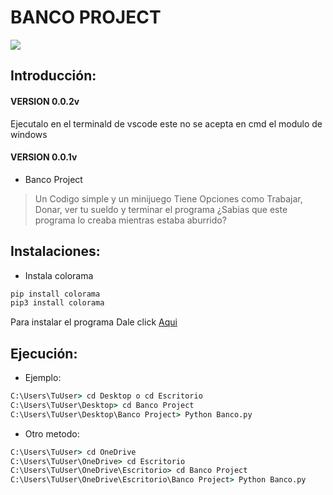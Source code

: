 # BANCO PROJECT
<img src="https://cdn.discordapp.com/attachments/715949555211960422/851938812179644476/BancoOnline_Cap.PNG">

## Introducción:
#### VERSION 0.0.2v
Ejecutalo en el terminald de vscode
este no se acepta en cmd el modulo de windows

#### VERSION 0.0.1v
* Banco Project
> Un Codigo simple y un minijuego
Tiene Opciones como Trabajar, Donar, ver tu sueldo y terminar el programa
¿Sabias que este programa lo creaba mientras estaba aburrido?

## Instalaciones:

* Instala colorama 
```python
pip install colorama
pip3 install colorama
```
Para instalar el programa
Dale click [Aqui](https://www.mediafire.com/file/80sjoy12b9kd7gn/Banco_Project.zip/file)
## Ejecución:

* Ejemplo:
```cmd
C:\Users\TuUser> cd Desktop o cd Escritorio
C:\Users\TuUser\Desktop> cd Banco Project
C:\Users\TuUser\Desktop\Banco Project> Python Banco.py
```
* Otro metodo:
```cmd
C:\Users\TuUser> cd OneDrive
C:\Users\TuUser\OneDrive> cd Escritorio
C:\Users\TuUser\OneDrive\Escritorio> cd Banco Project
C:\Users\TuUser\OneDrive\Escritorio\Banco Project> Python Banco.py
```
